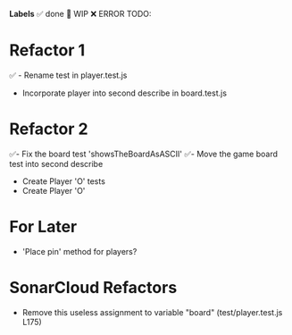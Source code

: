 **Labels**
✅ done
🚧 WIP
❌ ERROR
TODO:

# Refactor 1

✅ - Rename test in player.test.js

- Incorporate player into second describe in board.test.js

# Refactor 2

✅- Fix the board test 'showsTheBoardAsASCII'
✅- Move the game board test into second describe

- Create Player 'O' tests
- Create Player 'O'

# For Later

- 'Place pin' method for players?

# SonarCloud Refactors

- Remove this useless assignment to variable "board" (test/player.test.js L175)
